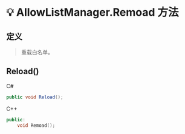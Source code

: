 # 💡 AllowListManager.Remoad 方法

## 定义

> 重载白名单。

## Reload()

C#
```cs
public void Reload();
```
C++
```cpp
public:
    void Remoad();
```

  
